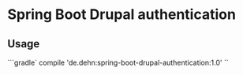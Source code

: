 # Spring Boot Drupal authentication
## Usage
```gradle`
compile 'de.dehn:spring-boot-drupal-authentication:1.0'
``